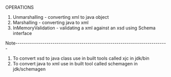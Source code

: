 OPERATIONS
1) Unmarshalling - converting xml to java object 
2) Marshalling - converting java to xml
3) InMemoryValidation - validating a xml against an xsd using Schema interface


Note--------------------------------------------------------------------------
1) To convert xsd to java class use in built tools called xjc in jdk/bin
2) To convert java to xml use in built tool called schemagen in jdk/schemagen
